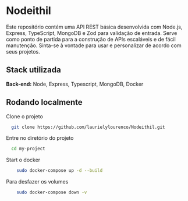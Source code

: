 # Nodeithil

Este repositório contém uma API REST básica desenvolvida com Node.js, Express, TypeScript, MongoDB e Zod para validação de entrada. Serve como ponto de partida para a construção de APIs escaláveis e de fácil manutenção. Sinta-se à vontade para usar e personalizar de acordo com seus projetos.

## Stack utilizada


**Back-end:** Node, Express, Typescript, MongoDB, Docker



## Rodando localmente

Clone o projeto

```bash
  git clone https://github.com/laurielylourenco/Nodeithil.git
```

Entre no diretório do projeto

```bash
  cd my-project
```

Start o docker

```bash
    sudo docker-compose up -d --build
```

Para desfazer os volumes 

```bash
    sudo docker-compose down -v
```





